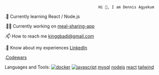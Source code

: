  

                                              Hi 👋, I am Dennis Agyekum




.📝 Currently learning React / Node.js

.👨‍💻 Currently working on [meal-sharing-app](https://github.com/DennisAgyekum/meal-sharing)

.📫 How to reach me kinggbadi@gmail.com

.📄 Know about my experiences [LinkedIn](https://www.linkedin.com/in/dennis-agyekum-83a38a33b/)

.[Codewars](https://www.codewars.com/users/DennisAgyekum)

 
Languages and Tools: [![docker](https://cdn.iconscout.com/icon/free/png-256/free-docker-logo-icon-download-in-svg-png-gif-file-formats--technology-social-media-vol-2-pack-logos-icons-2944835.png)](https://www.docker.com/)  [![javascript](https://img.icons8.com/?size=48&id=108784&format=png)](https://developer.mozilla.org/en-US/docs/Web/JavaScript) [mysql](https://www.mysql.com/) [nodejs](https://nodejs.org/en) [react](https://react.dev/) [tailwind](https://tailwindcss.com/)
